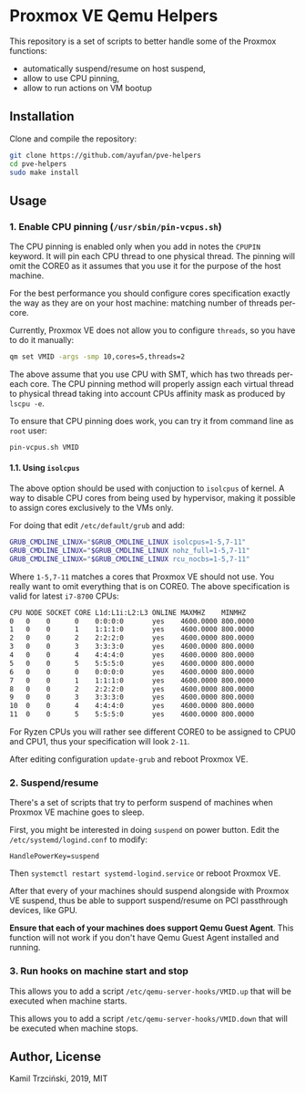# Proxmox VE Qemu Helpers

This repository is a set of scripts to better handle some of the Proxmox functions:

- automatically suspend/resume on host suspend,
- allow to use CPU pinning,
- allow to run actions on VM bootup

## Installation

Clone and compile the repository:

```bash
git clone https://github.com/ayufan/pve-helpers
cd pve-helpers
sudo make install
```

## Usage

### 1. Enable CPU pinning (`/usr/sbin/pin-vcpus.sh`)

The CPU pinning is enabled only when you add in notes the `CPUPIN` keyword.
It will pin each CPU thread to one physical thread.
The pinning will omit the CORE0 as it assumes that you use it
for the purpose of the host machine.

For the best performance you should configure cores specification
exactly the way as they are on your host machine: matching number of threads per-core.

Currently, Proxmox VE does not allow you to configure `threads`, so you have to do it manually:

```bash
qm set VMID -args -smp 10,cores=5,threads=2
```

The above assume that you use CPU with SMT, which has two threads per-each core.
The CPU pinning method will properly assign each virtual thread to physical thread taking
into account CPUs affinity mask as produced by `lscpu -e`.

To ensure that CPU pinning does work,
you can try it from command line as `root` user:

```bash
pin-vcpus.sh VMID
```

#### 1.1. Using `isolcpus`

The above option should be used with conjuction to `isolcpus` of kernel.
A way to disable CPU cores from being used by hypervisor,
making it possible to assign cores exclusively to the VMs only.

For doing that edit `/etc/default/grub` and add:

```bash
GRUB_CMDLINE_LINUX="$GRUB_CMDLINE_LINUX isolcpus=1-5,7-11"
GRUB_CMDLINE_LINUX="$GRUB_CMDLINE_LINUX nohz_full=1-5,7-11"
GRUB_CMDLINE_LINUX="$GRUB_CMDLINE_LINUX rcu_nocbs=1-5,7-11"
```

Where `1-5,7-11` matches a cores that Proxmox VE should not use.
You really want to omit everything that is on CORE0.
The above specification is valid for latest `i7-8700` CPUs:

```bash
CPU NODE SOCKET CORE L1d:L1i:L2:L3 ONLINE MAXMHZ    MINMHZ
0   0    0      0    0:0:0:0       yes    4600.0000 800.0000
1   0    0      1    1:1:1:0       yes    4600.0000 800.0000
2   0    0      2    2:2:2:0       yes    4600.0000 800.0000
3   0    0      3    3:3:3:0       yes    4600.0000 800.0000
4   0    0      4    4:4:4:0       yes    4600.0000 800.0000
5   0    0      5    5:5:5:0       yes    4600.0000 800.0000
6   0    0      0    0:0:0:0       yes    4600.0000 800.0000
7   0    0      1    1:1:1:0       yes    4600.0000 800.0000
8   0    0      2    2:2:2:0       yes    4600.0000 800.0000
9   0    0      3    3:3:3:0       yes    4600.0000 800.0000
10  0    0      4    4:4:4:0       yes    4600.0000 800.0000
11  0    0      5    5:5:5:0       yes    4600.0000 800.0000
```

For Ryzen CPUs you will rather see different CORE0 to be assigned
to CPU0 and CPU1, thus your specification will look `2-11`.

After editing configuration `update-grub` and reboot Proxmox VE.

### 2. Suspend/resume

There's a set of scripts that try to perform suspend of machines
when Proxmox VE machine goes to sleep.

First, you might be interested in doing `suspend` on power button.
Edit the `/etc/systemd/logind.conf` to modify:

```
HandlePowerKey=suspend
```

Then `systemctl restart systemd-logind.service` or reboot Proxmox VE.

After that every of your machines should suspend alongside with Proxmox VE
suspend, thus be able to support suspend/resume on PCI passthrough devices,
like GPU.

**Ensure that each of your machines does support Qemu Guest Agent**.
This function will not work if you don't have Qemu Guest Agent installed
and running.

### 3. Run hooks on machine start and stop

This allows you to add a script `/etc/qemu-server-hooks/VMID.up` that
will be executed when machine starts.

This allows you to add a script `/etc/qemu-server-hooks/VMID.down` that
will be executed when machine stops.

## Author, License

Kamil Trzciński, 2019, MIT
